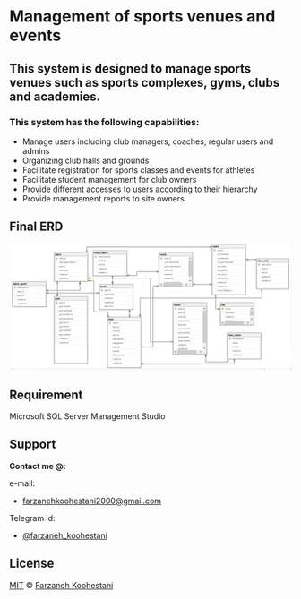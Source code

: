 # Management of sports venues and events

## This system is designed to manage sports venues such as sports complexes, gyms, clubs and academies.

### This system has the following capabilities:
* Manage users including club managers, coaches, regular users and admins
* Organizing club halls and grounds
* Facilitate registration for sports classes and events for athletes
* Facilitate student management for club owners
* Provide different accesses to users according to their hierarchy
* Provide management reports to site owners

## Final ERD
<img src="https://github.com/fark00/Management_Sport_Venues_events/blob/master/Final-ERD.jpg">

## Requirement
Microsoft SQL Server Management Studio

## Support

**Contact me @:**

e-mail:

* farzanehkoohestani2000@gmail.com

Telegram id:

* [@farzaneh_koohestani](https://t.me/farzaneh_koohestani)

## License
[MIT](https://github.com/fark00/Management_Sport_Venues_events/blob/master/LICENSE)
&#0169; 
[Farzaneh Koohestani](https://github.com/farkoo)
